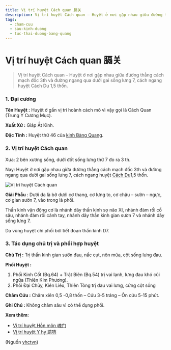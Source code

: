 ```yaml
---
title: Vị trí huyệt Cách quan 膈关
description: Vị trí huyệt Cách quan – Huyệt ở nơi gặp nhau giữa đường thẳng cách  3th và đường ngang qua dưới gai sống lưng 7, cách ngang huyệt Cách Du 1,5 thốn.
tags:
  - cham-cuu
  - sau-kinh-duong
  - tuc-thai-duong-bang-quang
---
```


# Vị trí huyệt Cách quan 膈关 

> Vị trí huyệt Cách quan – Huyệt ở nơi gặp nhau giữa đường thẳng cách mạch đốc 3th và đường ngang qua dưới gai sống lưng 7, cách ngang huyệt Cách Du 1,5 thốn.

### 1. Đại cương

**Tên Huyệt :** Huyệt ở gần vị trí hoành cách mô vì vậy gọi là Cách Quan (Trung Y Cương Mục).

**Xuất Xứ :** Giáp Ất Kinh.

**Đặc Tính :** Huyệt thứ 46 của [kinh Bàng Quang](/yhctvn/kinh-tuc-thai-duong-bang-quang).

### 2. Vị trí huyệt Cách quan

Xưa: 2 bên xương sống, dưới đốt sống lưng thứ 7 đo ra 3 th.

Nay: Huyệt ở nơi gặp nhau giữa đường thẳng cách mạch đốc 3th và đường ngang qua dưới gai sống lưng 7, cách ngang huyệt [Cách Du](/yhctvn/vi-tri-huyet-cach-du-%e8%86%88%e4%bf%9e)1,5 thốn.

![Vị trí huyệt Cách quan](/imgs/yhctvn/huyet-cach-quan-300x169.jpg)

**Giải Phẫu** : Dưới da là bờ dưới cơ thang, cơ lưng to, cơ chậu – sườn – ngực, cơ gian sườn 7, vào trong là phổi.

Thần kinh vận động cơ là nhánh dây thần kinh sọ não XI, nhánh đám rối cổ sâu, nhánh đám rối cánh tay, nhánh dây thần kinh gian sườn 7 và nhánh dây sống lưng 7.

Da vùng huyệt chi phối bởi tiết đoạn thần kinh D7.

### 3. Tác dụng chủ trị và phối hợp huyệt

**Chủ Trị :** Trị thần kinh gian sườn đau, nấc cụt, nôn mửa, cột sống lưng đau.

**Phối Huyệt :**

1. Phối Kinh Cốt (Bq.64) + Trật Biên (Bq.54) trị vai lạnh, lưng đau khó cúi ngửa (Thiên Kim Phương).
2. Phối Đại Chùy, Kiên Liêu, Thiên Tông trị đau vai lưng, cứng cột sống

**Châm Cứu :** Châm xiên 0,5 -0,8 thốn – Cứu 3-5 tráng – Ôn cứu 5-15 phút.

**Ghi Chú :** Không châm sâu vì có thể đụng phổi.

**Xem thêm:**

* [Vị trí huyệt Hồn môn 魂门](/yhctvn/vi-tri-huyet-hon-mon-%e9%ad%82%e9%97%a8)
* [Vị trí huyệt Y hy 譩嘻](/yhctvn/vi-tri-huyet-y-hy-%e8%ad%a9%e5%98%bb)

(Nguồn <a href="https://yhctvn.com/vi-tri-huyet-cach-quan-膈关/" target="_blank">yhctvn</a>)
